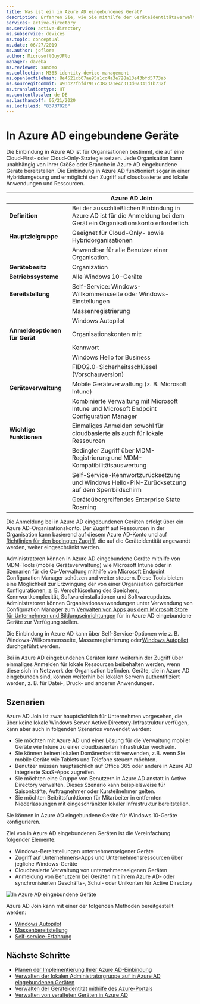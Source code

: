 ```yaml
---
title: Was ist ein in Azure AD eingebundenes Gerät?
description: Erfahren Sie, wie Sie mithilfe der Geräteidentitätsverwaltung Geräte verwalten können, die auf Ressourcen in Ihrer Umgebung zugreifen.
services: active-directory
ms.service: active-directory
ms.subservice: devices
ms.topic: conceptual
ms.date: 06/27/2019
ms.author: joflore
author: MicrosoftGuyJFlo
manager: daveba
ms.reviewer: sandeo
ms.collection: M365-identity-device-management
ms.openlocfilehash: 8e4521cb67ae95a1cd4a3e728a13e43bfd5773ab
ms.sourcegitcommit: 493b27fbfd7917c3823a1e4c313d07331d1b732f
ms.translationtype: HT
ms.contentlocale: de-DE
ms.lasthandoff: 05/21/2020
ms.locfileid: "83737026"
---
```

# <a name="azure-ad-joined-devices"></a>In Azure AD eingebundene Geräte

Die Einbindung in Azure AD ist für Organisationen bestimmt, die auf eine Cloud-First- oder Cloud-Only-Strategie setzen. Jede Organisation kann unabhängig von ihrer Größe oder Branche in Azure AD eingebundene Geräte bereitstellen. Die Einbindung in Azure AD funktioniert sogar in einer Hybridumgebung und ermöglicht den Zugriff auf cloudbasierte und lokale Anwendungen und Ressourcen.

|   | Azure AD Join |
| --- | --- |
| **Definition** | Bei der ausschließlichen Einbindung in Azure AD ist für die Anmeldung bei dem Gerät ein Organisationskonto erforderlich. |
| **Hauptzielgruppe** | Geeignet für Cloud-Only- sowie Hybridorganisationen |
|   | Anwendbar für alle Benutzer einer Organisation. |
| **Gerätebesitz** | Organization |
| **Betriebssysteme** | Alle Windows 10-Geräte |
| **Bereitstellung** | Self-Service: Windows-Willkommensseite oder Windows-Einstellungen |
|   | Massenregistrierung |
|   | Windows Autopilot |
| **Anmeldeoptionen für Gerät** | Organisationskonten mit: |
|   | Kennwort |
|   | Windows Hello for Business |
|   | FIDO2.0-Sicherheitsschlüssel (Vorschauversion) |
| **Geräteverwaltung** | Mobile Geräteverwaltung (z. B. Microsoft Intune) |
|   | Kombinierte Verwaltung mit Microsoft Intune und Microsoft Endpoint Configuration Manager |
| **Wichtige Funktionen** | Einmaliges Anmelden sowohl für cloudbasierte als auch für lokale Ressourcen |
|   | Bedingter Zugriff über MDM-Registrierung und MDM-Kompatibilitätsauswertung |
|   | Self-Service-Kennwortzurücksetzung und Windows Hello-PIN-Zurücksetzung auf dem Sperrbildschirm |
|   | Geräteübergreifendes Enterprise State Roaming |

Die Anmeldung bei in Azure AD eingebundenen Geräten erfolgt über ein Azure AD-Organisationskonto. Der Zugriff auf Ressourcen in der Organisation kann basierend auf diesem Azure AD-Konto und auf [Richtlinien für den bedingten Zugriff](../conditional-access/howto-conditional-access-policy-compliant-device.md), die auf die Geräteidentität angewandt werden, weiter eingeschränkt werden.

Administratoren können in Azure AD eingebundene Geräte mithilfe von MDM-Tools (mobile Geräteverwaltung) wie Microsoft Intune oder in Szenarien für die Co-Verwaltung mithilfe von Microsoft Endpoint Configuration Manager schützen und weiter steuern. Diese Tools bieten eine Möglichkeit zur Erzwingung der von einer Organisation geforderten Konfigurationen, z. B. Verschlüsselung des Speichers, Kennwortkomplexität, Softwareinstallationen und Softwareupdates. Administratoren können Organisationsanwendungen unter Verwendung von Configuration Manager zum [Verwalten von Apps aus dem Microsoft Store für Unternehmen und Bildungseinrichtungen](/configmgr/apps/deploy-use/manage-apps-from-the-windows-store-for-business) für in Azure AD eingebundene Geräte zur Verfügung stellen.

Die Einbindung in Azure AD kann über Self-Service-Optionen wie z. B. Windows-Willkommensseite, Massenregistrierung oder[Windows Autopilot](/intune/enrollment-autopilot) durchgeführt werden.

Bei in Azure AD eingebundenen Geräten kann weiterhin der Zugriff über einmaliges Anmelden für lokale Ressourcen beibehalten werden, wenn diese sich im Netzwerk der Organisation befinden. Geräte, die in Azure AD eingebunden sind, können weiterhin bei lokalen Servern authentifiziert werden, z. B. für Datei-, Druck- und anderen Anwendungen.

## <a name="scenarios"></a>Szenarien

Azure AD Join ist zwar hauptsächlich für Unternehmen vorgesehen, die über keine lokale Windows Server Active Directory-Infrastruktur verfügen, kann aber auch in folgenden Szenarios verwendet werden:

- Sie möchten mit Azure AD und einer Lösung für die Verwaltung mobiler Geräte wie Intune zu einer cloudbasierten Infrastruktur wechseln.
- Sie können keinen lokalen Domänenbeitritt verwenden, z.B. wenn Sie mobile Geräte wie Tablets und Telefone steuern möchten.
- Benutzer müssen hauptsächlich auf Office 365 oder andere in Azure AD integrierte SaaS-Apps zugreifen.
- Sie möchten eine Gruppe von Benutzern in Azure AD anstatt in Active Directory verwalten. Dieses Szenario kann beispielsweise für Saisonkräfte, Auftragnehmer oder Kursteilnehmer gelten.
- Sie möchten Beitrittsfunktionen für Mitarbeiter in entfernten Niederlassungen mit eingeschränkter lokaler Infrastruktur bereitstellen.

Sie können in Azure AD eingebundene Geräte für Windows 10-Geräte konfigurieren.

Ziel von in Azure AD eingebundenen Geräten ist die Vereinfachung folgender Elemente:

- Windows-Bereitstellungen unternehmenseigener Geräte
- Zugriff auf Unternehmens-Apps und Unternehmensressourcen über jegliche Windows-Geräte
- Cloudbasierte Verwaltung von unternehmenseigenen Geräten
- Anmeldung von Benutzern bei Geräten mit ihrem Azure AD- oder synchronisierten Geschäfts-, Schul- oder Unikonten für Active Directory

![In Azure AD eingebundene Geräte](./media/concept-azure-ad-join/azure-ad-joined-device.png)

Azure AD Join kann mit einer der folgenden Methoden bereitgestellt werden:

- [Windows Autopilot](/windows/deployment/windows-autopilot/windows-10-autopilot)
- [Massenbereitstellung](/intune/windows-bulk-enroll)
- [Self-service-Erfahrung](azuread-joined-devices-frx.md)

## <a name="next-steps"></a>Nächste Schritte

- [Planen der Implementierung Ihrer Azure AD-Einbindung](azureadjoin-plan.md)
- [Verwalten der lokalen Administratorgruppe auf in Azure AD eingebundenen Geräten](assign-local-admin.md)
- [Verwalten der Geräteidentität mithilfe des Azure-Portals](device-management-azure-portal.md)
- [Verwalten von veralteten Geräten in Azure AD](manage-stale-devices.md)

